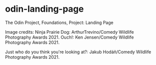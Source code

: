 # odin-landing-page
The Odin Project, Foundations, Project: Landing Page

Image credits:
Ninja Prairie Dog: ArthurTrevino/Comedy Wildlife Photography Awards 2021.
Ouch!: Ken Jensen/Comedy Wildlife Photography Awards 2021.


Just who do you think you're looking at?: Jakub Hodáñ/Comedy Wildlife Photography Awards 2021.
